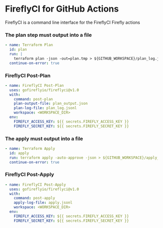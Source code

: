 # FireflyCI for GitHub Actions

FireflyCI is a command line interface for the FireflyCI Firefly actions

### The plan step must output into a file
```yaml
- name: Terraform Plan
  id: plan
  run: |
    terraform plan -json -out=plan.tmp > ${GITHUB_WORKSPACE}/plan_log.jsonl && terraform show -json plan.tmp > ${GITHUB_WORKSPACE}/plan_output.json
  continue-on-error: true
```

### FireflyCI Post-Plan
```yaml
- name: FireflyCI Post-Plan
  uses: gofireflyio/fireflyci@v1.0
  with:
    command: post-plan
    plan-output-file: plan_output.json
    plan-log-file: plan_log.jsonl
    workspace: <WORKSPACE_DIR>
  env:
    FIREFLY_ACCESS_KEY: ${{ secrets.FIREFLY_ACCESS_KEY }}
    FIREFLY_SECRET_KEY: ${{ secrets.FIREFLY_SECRET_KEY }}
```

### The apply must output into a file
```yaml
- name: Terraform Apply
  id: apply
  run: terraform apply -auto-approve -json > ${GITHUB_WORKSPACE}/apply_log.jsonl
  continue-on-error: true
```

### FireflyCI Post-Apply
```yaml
- name: FireflyCI Post-Apply
  uses: gofireflyio/fireflyci@v1.0
  with:
    command: post-apply
    apply-log-file: apply.jsonl
    workspace: <WORKSPACE_DIR>
  env:
    FIREFLY_ACCESS_KEY: ${{ secrets.FIREFLY_ACCESS_KEY }}
    FIREFLY_SECRET_KEY: ${{ secrets.FIREFLY_SECRET_KEY }}
```


